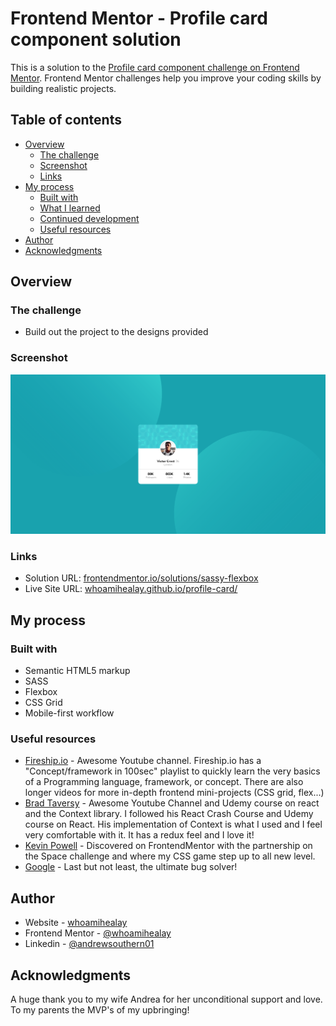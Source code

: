 # Frontend Mentor - Profile card component solution

This is a solution to the [Profile card component challenge on Frontend Mentor](https://www.frontendmentor.io/challenges/profile-card-component-cfArpWshJ). Frontend Mentor challenges help you improve your coding skills by building realistic projects.

## Table of contents

- [Overview](#overview)
  - [The challenge](#the-challenge)
  - [Screenshot](#screenshot)
  - [Links](#links)
- [My process](#my-process)
  - [Built with](#built-with)
  - [What I learned](#what-i-learned)
  - [Continued development](#continued-development)
  - [Useful resources](#useful-resources)
- [Author](#author)
- [Acknowledgments](#acknowledgments)

## Overview

### The challenge

- Build out the project to the designs provided

### Screenshot

![](./screenshot.png)

### Links

- Solution URL: [frontendmentor.io/solutions/sassy-flexbox](https://www.frontendmentor.io/solutions/sassy-flexbox-gKqY7ZjWk)
- Live Site URL: [whoamihealay.github.io/profile-card/](https://whoamihealay.github.io/profile-card/)

## My process

### Built with

- Semantic HTML5 markup
- SASS
- Flexbox
- CSS Grid
- Mobile-first workflow

### Useful resources

- [Fireship.io](https://www.youtube.com/c/Fireship) - Awesome Youtube channel. Fireship.io has a "Concept/framework in 100sec" playlist to quickly learn the very basics of a Programming language, framework, or concept. There are also longer videos for more in-depth frontend mini-projects (CSS grid, flex...)
- [Brad Taversy](https://www.youtube.com/c/TraversyMedia) - Awesome Youtube Channel and Udemy course on react and the Context library. I followed his React Crash Course and Udemy course on React. His implementation of Context is what I used and I feel very comfortable with it. It has a redux feel and I love it!
- [Kevin Powell](https://www.youtube.com/kepowob) - Discovered on FrontendMentor with the partnership on the Space challenge and where my CSS game step up to all new level.
- [Google](google.com) - Last but not least, the ultimate bug solver!

## Author

- Website - [whoamihealay](https://whoamihealay.com/)
- Frontend Mentor - [@whoamihealay](https://www.frontendmentor.io/profile/whoamihealay)
- Linkedin - [@andrewsouthern01](https://www.linkedin.com/in/andrewsouthern01/)

## Acknowledgments

A huge thank you to my wife Andrea for her unconditional support and love. To my parents the MVP's of my upbringing!
